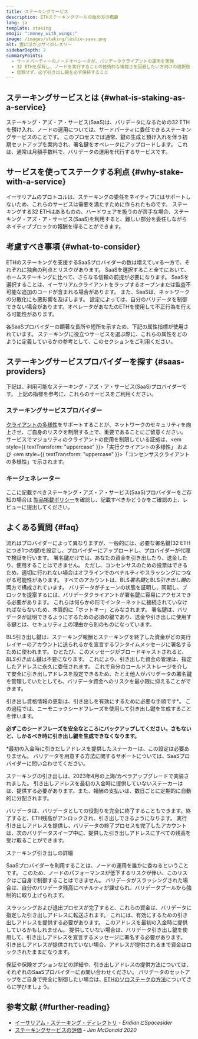 ```yaml
---
title: ステーキングサービス
description: ETHステーキングプールの始め方の概要
lang: ja
template: staking
emoji: ":money_with_wings:"
image: /images/staking/leslie-saas.png
alt: 雲に浮かぶサイのレスリー
sidebarDepth: 2
summaryPoints:
  - サードパーティーのノードオペレータが、バリデータクライアントの運用を実施
  - 32 ETHを保有し、ノードを実行することの技術的な複雑さを回避したい方向けの選択肢
  - 信頼せず、必ず引き出し鍵を必ず保持すること
---
```


## ステーキングサービスとは {#what-is-staking-as-a-service}

ステーキング・アズ・ア・サービス(SaaS)は、バリデータになるための32 ETHを預け入れ、ノードの運用については、サードパーティに委任できるステーキングサービスのことです。 このプロセスでは通常、鍵の生成と預け入れを伴う初期セットアップを案内され、署名鍵をオペレータにアップロードします。 これは、通常は月額手数料で、バリデータの運用を代行するサービスです。

## サービスを使ってステークする利点 {#why-stake-with-a-service}

イーサリアムのプロトコルは、ステーキングの委任をネイティブにはサポートしないため、これらのサービスは需要を満たすために作られたものです。 ステーキングする32 ETHはあるものの、ハードウェアを扱うのが苦手な場合、ステーキング・アズ・ア・サービス(SaaS)を利用すると、難しい部分を委任しながらネイティブブロックの報酬を得ることができます。

<CardGrid>
  <Card title="自分自身のバリデータ" emoji=":desktop_computer:" description="Deposit your own 32 ETH to activate your own set of signing keys that will participate in Ethereum consensus. Monitor your progress with dashboards to watch those ETH rewards accumulate." />
  <Card title="簡単に開始" emoji="🏁" description="Forget about hardware specs, setup, node maintenance and upgrades. SaaS providers let you outsource the hard part by uploading your own signing credentials, allowing them to run a validator on your behalf, for a small cost." />
  <Card title="リスクを制限" emoji=":shield:" description="In many cases users do not have to give up access to the keys that enable withdrawing or transferring staked funds. These are different from the signing keys, and can be stored separately to limit (but not eliminate) your risk as a staker." />
</CardGrid>

<StakingComparison page="saas" />

## 考慮すべき事項 {#what-to-consider}

ETHのステーキングを支援するSaaSプロバイダーの数は増えていrる一方で、それぞれに独自の利点とリスクがあります。 SaaSを選択すること全てにおいて、ホームステーキングに比べて、さらなる信頼の前提が必要になります。 SaaSを選択することは、イーサリアムクライアントをラップするオープンまたは監査不可能な追加のコードが含まれる場合があります。 また、SaaSは、ネットワークの分散化にも悪影響を及ぼします。 設定によっては、自分のバリデータを制御できない場合があります。オペレータがあなたのETHを使用して不正行為を行える可能性があります。

各SaaSプロバイダーの顕著な長所や短所を示すため、下記の属性指標が使用されています。 ステーキングに役立つサービスを選ぶ際に、これらの属性をどのように定義しているかの参考として、このセクションをご利用ください。

<StakingConsiderations page="saas" />

## ステーキングサービスプロバイダーを探す {#saas-providers}

下記は、利用可能なステーキング・アズ・ア・サービス(SaaS)プロバイダーです。 上記の指標を参考に、これらのサービスをご利用ください。

<ProductDisclaimer />

### ステーキングサービスプロバイダー

<StakingProductsCardGrid category="saas" />

[クライアントの多様性](/developers/docs/nodes-and-clients/client-diversity/)をサポートすることが、ネットワークのセキュリティを向上させ、ご自身のリスクを制限する上で、重要であることにご留意ください。 サービスでマジョリティのクライアントの使用を制限している証拠は、<em style={{ textTransform: "uppercase" }}>「実行クライアントの多様性」</em> および <em style={{ textTransform: "uppercase" }}>「コンセンサスクライアントの多様性」</em>で示されます。

### キージェネレーター

<StakingProductsCardGrid category="keyGen" />

ここに記載すべきステーキング・アズ・ア・サービス(SaaS)プロバイダーをご存知の場合は [製品掲載ポリシー](/contributing/adding-staking-products/)を確認し、記載すべきかどうかをご確認の上、レビューに提出してください。

## よくある質問 {#faq}

<ExpandableCard title="鍵の保有者" eventCategory="SaasStaking" eventName="clicked who holds my keys">
流れはプロバイダーによって異なりますが、一般的には、必要な署名鍵(32 ETHにつき1つの鍵)を設定し、プロバイダーにアップロードし、プロバイダーが代理で検証を行います。 署名鍵だけでは、あなたの資金を引き出したり、送金したり、使用することはできません。 ただし、コンセンサスのための投票はできるため、適切に行われない場合はオフラインでのペナルティやスラッシングにつながる可能性があります。
</ExpandableCard>

<ExpandableCard title="鍵は2種類" eventCategory="SaasStaking" eventName="clicked so there are two sets of keys">
  すべてのアカウントは、BLS<em>署名鍵</em>とBLS<em>引き出し鍵</em>の両方で構成されています。 バリデータがチェーンの状態を証明し、同期し、ブロックを提案するには、バリデータクライアントが署名鍵に容易にアクセスできる必要があります。 これらは何らかの形でインターネットに接続されていなければならないため、本質的に「ホットキー」とみなされます。 署名鍵は、バリデータが証明できるようにするための必須の鍵であり、送金や引き出しに使用する鍵とは、セキュリティ上の理由から別のものになっています。

BLS引き出し鍵は、ステーキング報酬とステーキングを終了した資金がどの実行レイヤーのアカウントに送られるかを宣言するワンタイムメッセージに署名するために使われます。 ひとたび、このメッセージがブロードキャストされると、<em>BLS引き出し</em>鍵は不要になります。 これにより、引き出した資金の管理は、指定したアドレスに永久に委任されます。 これで自分のコールドストレージを介して安全に引き出しアドレスを設定できるため、たとえ他人がバリデータの署名鍵を管理していたとしても、バリデータ資金へのリスクを最小限に抑えることができます。

引き出し資格情報の更新は、引き出しを有効にするために必要な手順です\*。 この過程では、ニーモニックシードフレーズを使用して引き出し鍵を生成することを伴います。

<strong>必ずこのシードフレーズを安全なところにバックアップしてください。さもないと、しかるべき時に引き出し鍵を生成できなくなります。</strong>

\*最初の入金時に引きだしアドレスを提供したステーカーは、この設定は必要ありません。 バリデータを用意する方法に関するサポートについては、SaaSプロバイダーに問い合わせてください。
</ExpandableCard>

<ExpandableCard title="引き出しが可能になる時期" eventCategory="SaasStaking" eventName="clicked when can I withdraw">
ステーキングの引き出しは、2023年4月の上海/カペラアップグレードで実装されました。 引き出しアドレスを最初の入金時に提供していないステーカーはは、提供する必要があります。また、報酬の支払いは、数日ごとに定期的に自動的に分配されます。

バリデータは、バリデータとしての役割りを完全に終了することもできます。終了すると、ETH残高がアンロックされ、引き出しできるようになります。 実行引き出しアドレスを提供し、バリデータの終了プロセスを完了したアカウントは、次のバリデータスイープ中に、提供した引き出しアドレスにすべての残高を受け取ることができます。

<ButtonLink href="/staking/withdrawals/">ステーキング引き出しの詳細</ButtonLink>
</ExpandableCard>

<ExpandableCard title="スラッシングされた場合" eventCategory="SaasStaking" eventName="clicked what happens if I get slashed">
SaaSプロバイダーを利用することは、ノードの運用を誰かに委ねるということです。 このため、ノードのパフォーマンスが低下するリスクが伴い、このリスクはご自身で制御することはできません。 バリデータがスラッシングされた場合は、自分のバリデータ残高にペナルティが課せられ、バリデータプールから強制的に取り上げられます。

スラッシングおよび退出プロセスが完了すると、これらの資金は、バリデータに指定した引き出しアドレスに転送されます。 これには、有効にするための引き出しアドレスを提供する必要があります。 このアドレスを最初の入金時に提供しているかもしれません。 提供していない場合は、バリデータ引き出し鍵を使用して、引き出しアドレスを宣言するメッセージに署名する必要があります。 引き出しアドレスが提供されていない場合、アドレスが提供されるまで資金はロックされたままになります。

保証や保険オプションなどの詳細や、引き出しアドレスの提供方法については、それぞれのSaaSプロバイダーにお問い合わせください。 バリデータのセットアップをご自身で完全に制御したい場合は、<a href="/staking/solo/">ETHのソロステークの方法</a>についてさらに学びましょう。
</ExpandableCard>

## 参考文献 {#further-reading}

- [イーサリアム・ステーキング・ディレクトリ](https://www.saking.directory/) - _EridianとSpacesider_
- [ステーキングサービスの評価](https://www.attestant.io/posts/evaluating-staking-services/) - _Jim McDonald 2020_
